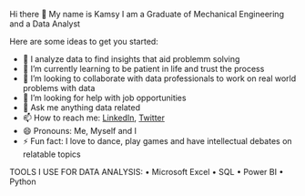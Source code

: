 Hi there 👋 My name is Kamsy
I am a Graduate of Mechanical Engineering and a Data Analyst

Here are some ideas to get you started:

- 🔭 I analyze data to find insights that aid problemm solving
- 🌱 I’m currently learning to be patient in life and trust the process
- 👯 I’m looking to collaborate with data professionals to work on real world problems with data
- 🤔 I’m looking for help with job opportunities
- 💬 Ask me anything data related
- 📫 How to reach me: [LinkedIn](www.linkedin.com/in/kamsy-ofodum), [Twitter](https://twitter.com/KCOTDA/)
- 😄 Pronouns: Me, Myself and I
- ⚡ Fun fact: I love to dance, play games and have intellectual debates on relatable topics

TOOLS I USE FOR DATA ANALYSIS:
•	Microsoft Excel
•	SQL
•	Power BI
•	Python
